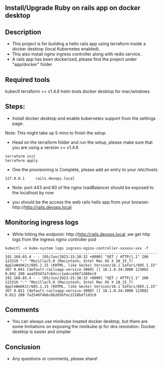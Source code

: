 ## Install/Upgrade Ruby on rails app on docker desktop

## Description

* This project is for building a hello rails app using terraform inside a docker desktop (local Kubernetes enabled).
* This also install nginx ingress controller along with redis service.
* A rails app has been dockerized, please find the project under "app/docker" folder



## Required tools

kubectl
terraform >= v1.4.6
helm tools
docker desktop for mac/windows

## Steps:

* Install docker desktop and enable kubernetes support from the settings page.

Note: This might take up 5 mins to finish the setup

* Head on the terraform folder and run the setup, please make sure that you are using a version >= v1.4.6

```
terraform init
terraform apply
```

* One the provisioning is Complete, please add an entry to your /etc/hosts

```
127.0.0.1     rails.devops.local
```

* Note: port 443 and 80 of the nginx loadBalancer should be exposed to the localhost by now

* you should be the access the web rails hello app from your browser: http://http://rails.devops.local


## Monitoring ingress logs

* While hitting the endpoint: http://http://rails.devops.local ,we get http logs from the ingress nginx controller pod


```
kubectl -n kube-system logs ingress-nginx-controller-xxxxxx-xxx -f
............................................................................
192.168.65.4 - - [05/Jun/2023:15:38:32 +0000] "GET / HTTP/1.1" 200 123319 "-" "Mozilla/5.0 (Macintosh; Intel Mac OS X 10_15_7) AppleWebKit/605.1.15 (KHTML, like Gecko) Version/16.1 Safari/605.1.15" 367 0.041 [default-railsapp-service-3000] [] 10.1.0.34:3000 123082 0.041 200 aea59347a7c0dccc1a4cce56f1480ec9
192.168.65.4 - - [05/Jun/2023:15:38:33 +0000] "GET / HTTP/1.1" 200 123319 "-" "Mozilla/5.0 (Macintosh; Intel Mac OS X 10_15_7) AppleWebKit/605.1.15 (KHTML, like Gecko) Version/16.1 Safari/605.1.15" 367 0.011 [default-railsapp-service-3000] [] 10.1.0.34:3000 123082 0.011 200 7a2548f4b6c8b2656fec2218bd71d3c0
```

## Comments

* You can always use minikube insated docker desktop, but there are some limitations on exposing the minikube ip for dns resolution. Docker desktop is easier and simpler

## Conclusion
* Any questions or comments, please share!
